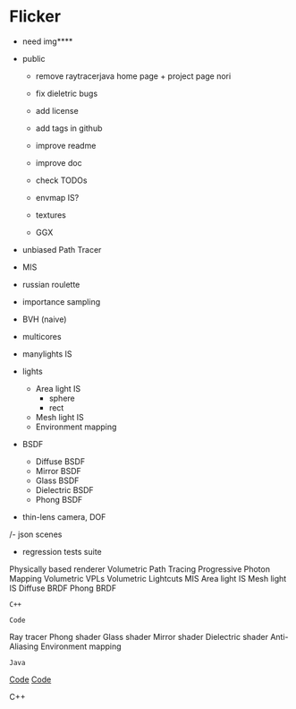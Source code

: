 # Flicker

- need img****
- public
    - remove raytracerjava
        home page + project page
        nori

    - fix dieletric bugs
    - add license
    - add tags in github
    - improve readme
    - improve doc
    - check TODOs
    
    - envmap IS?
    - textures
    - GGX

- unbiased Path Tracer
- MIS
- russian roulette
- importance sampling
- BVH (naive)
- multicores
- manylights IS
- lights
    - Area light IS
        - sphere
        - rect
    - Mesh light IS
    - Environment mapping
- BSDF
    - Diffuse BSDF
    - Mirror BSDF
    - Glass BSDF
    - Dielectric BSDF
    - Phong BSDF
- thin-lens camera, DOF

/- json scenes
- regression tests suite

Physically based renderer
    Volumetric Path Tracing
    Progressive Photon Mapping
    Volumetric VPLs
    Volumetric Lightcuts
    MIS
    Area light IS
    Mesh light IS
    Diffuse BRDF
    Phong BRDF

    C++

    Code

Ray tracer
    Phong shader
    Glass shader
    Mirror shader
    Dielectric shader
    Anti-Aliasing
    Environment mapping

    Java

<p class="link-button">
    <a href="https://github.com/kevenv/flicker"><i class='bx bxl-github bx-sm'></i>Code</a>
    <a href="https://github.com/kevenv/flicker_tests"><i class='bx bxl-github bx-sm'></i>Code</a>
</p>
<span class="tag">C++</span>
